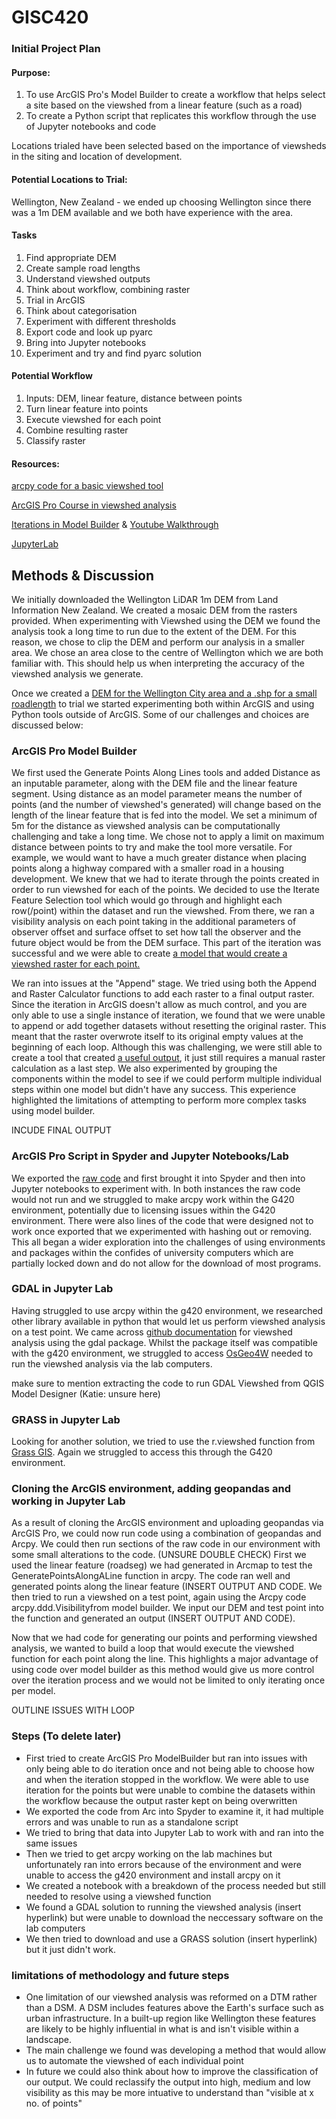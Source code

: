 # GISC420
### Initial Project Plan

#### Purpose: 
1) To use ArcGIS Pro's Model Builder to create a workflow that helps select a site based on the viewshed from a linear feature (such as a road)
2) To create a Python script that replicates this workflow through the use of Jupyter notebooks and code

Locations trialed have been selected based on the importance of viewsheds in the siting and location of development. 

#### Potential Locations to Trial: 
Wellington, New Zealand - we ended up choosing Wellington since there was a 1m DEM available and we both have experience with the area. 

#### Tasks
1) Find appropriate DEM
2) Create sample road lengths
3) Understand viewshed outputs
4) Think about workflow, combining raster
5) Trial in ArcGIS
6) Think about categorisation 
7) Experiment with different thresholds
8) Export code and look up pyarc 
9) Bring into Jupyter notebooks
10) Experiment and try and find pyarc solution

#### Potential Workflow
1) Inputs: DEM, linear feature, distance between points
2) Turn linear feature into points
3) Execute viewshed for each point
4) Combine resulting raster
5) Classify raster


#### Resources:
[arcpy code for a basic viewshed tool](https://pro.arcgis.com/en/pro-app/latest/tool-reference/spatial-analyst/viewshed.htm)

[ArcGIS Pro Course in viewshed analysis](https://www.esri.com/training/catalog/57d8718d8b3e1ff2376bf91c/performing-viewshed-analysis-in-arcgis-pro/)

[Iterations in Model Builder](https://pro.arcgis.com/en/pro-app/latest/tool-reference/modelbuilder-toolbox/examples-of-using-iterators-in-modelbuilder.htm) & [Youtube Walkthrough](https://www.youtube.com/watch?v=DoIkV2y0pEc)

[JupyterLab](https://www.youtube.com/watch?v=A5YyoCKxEOU&t=1s)


## Methods & Discussion
We initially downloaded the Wellington LiDAR 1m DEM from Land Information New Zealand. We created a mosaic DEM from the rasters provided. When experimenting with Viewshed using the DEM we found the analysis took a long time to run due to the extent of the DEM. For this reason, we chose to clip the DEM and perform our analysis in a smaller area. We chose an area close to the centre of Wellington which we are both familiar with. This should help us when interpreting the accuracy of the viewshed analysis we generate.    

Once we created a [DEM for the Wellington City area and a .shp for a small roadlength](https://github.com/rhiannonbar/GISC420/blob/fcf0f14e5222b6bf6185d1670432550e50b411bc/Final%20Project%20Initial%20Data.zip) to trial we started experimenting both within ArcGIS and using Python tools outside of ArcGIS. Some of our challenges and choices are discussed below:

### ArcGIS Pro Model Builder
We first used the Generate Points Along Lines tools and added Distance as an inputable parameter, along with the DEM file and the linear feature segment. Using distance as an model parameter means the number of points (and the number of viewshed's generated) will change based on the length of the linear feature that is fed into the model. We set a minimum of 5m for the distance as viewshed analysis can be computationally challenging and take a long time. We chose not to apply a limit on maximum distance between points to try and make the tool more versatile. For example, we would want to have a much greater distance when placing points along a highway compared with a smaller road in a housing development. We knew that we had to iterate through the points created in order to run viewshed for each of the points. We decided to use the Iterate Feature Selection tool which would go through and highlight each row(/point) within the dataset and run the viewshed. From there, we ran a visibility analysis on each point taking in the additional parameters of observer offset and surface offset to set how tall the observer and the future object would be from the DEM surface. This part of the iteration was successful and we were able to create [a model that would create a viewshed raster for each point.](https://github.com/rhiannonbar/GISC420/blob/fcf0f14e5222b6bf6185d1670432550e50b411bc/ArcGISModelGraphic.svg)

We ran into issues at the "Append" stage. We tried using both the Append and Raster Calculator functions to add each raster to a final output raster. Since the iteration in ArcGIS doesn't allow as much control, and you are only able to use a single instance of iteration, we found that we were unable to append or add together datasets without resetting the original raster. This meant that the raster overwrote itself to its original empty values at the beginning of each loop. Although this was challenging, we were still able to create a tool that created [a useful output](https://github.com/rhiannonbar/GISC420/blob/main/OutputExample.pdf), it just still requires a manual raster calculation as a last step. We also experimented by grouping the components within the model to see if we could perform multiple individual steps within one model but didn't have any success. This experience highlighted the limitations of attempting to perform more complex tasks using model builder.

INCUDE FINAL OUTPUT 

### ArcGIS Pro Script in Spyder and Jupyter Notebooks/Lab

We exported the [raw code](https://github.com/rhiannonbar/GISC420/blob/fcf0f14e5222b6bf6185d1670432550e50b411bc/ArcGIS_Raw_Python.ipynb) and first brought it into Spyder and then into Jupyter notebooks to experiment with. In both instances the raw code would not run and we struggled to make arcpy work within the G420 environment, potentially due to licensing issues within the G420 environment. There were also lines of the code that were designed not to work once exported that we experimented with hashing out or removing. This all began a wider exploration into the challenges of using environments and packages within the confides of university computers which are partially locked down and do not allow for the download of most programs. 

### GDAL in Jupyter Lab

Having struggled to use arcpy within the g420 environment, we researched other library available in python that would let us perform viewshed analysis on a test point. We came across [github documentation](https://github.com/jonnyhuck/Viewshed) for viewshed analysis using the gdal package. Whilst the package itself was compatible with the g420 environment, we struggled to access [OsGeo4W](https://trac.osgeo.org/osgeo4w) needed to run the viewshed analysis via the lab computers. 

make sure to mention extracting the code to run GDAL Viewshed from QGIS Model Designer (Katie: unsure here) 

### GRASS in Jupyter Lab

Looking for another solution, we tried to use the r.viewshed function from [Grass GIS](https://grass.osgeo.org/grass78/manuals/r.viewshed.html). Again we struggled to access this through the G420 environment. 

### Cloning the ArcGIS environment, adding geopandas and working in Jupyter Lab

As a result of cloning the ArcGIS environment and uploading geopandas via ArcGIS Pro, we could now run code using a combination of geopandas and Arcpy. We could then run sections of the raw code in our environment with some small alterations to the code. (UNSURE DOUBLE CHECK) First we used the linear feature (roadseg) we had generated in Arcmap to test the GeneratePointsAlongALine function in arcpy. The code ran well and generated points along the linear feature (INSERT OUTPUT AND CODE. We then tried to run a viewshed on a test point, again using the Arcpy code arcpy.ddd.Visibilityfrom model builder. We input our DEM and test point into the function and generated an output (INSERT OUTPUT AND CODE). 

Now that we had code for generating our points and performing viewshed analysis, we wanted to build a loop that would execute the viewshed function for each point along the line. This highlights a major advantage of using code over model builder as this method would give us more control over the iteration process and we would not be limited to only iterating once per model.

OUTLINE ISSUES WITH LOOP

### Steps (To delete later)
- First tried to create ArcGIS Pro ModelBuilder but ran into issues with only being able to do iteration once and not being able to choose how and when the iteration stopped in the workflow. We were able to use iteration for the points but were unable to combine the datasets within the workflow because the output raster kept on being overwritten
- We exported the code from Arc into Spyder to examine it, it had multiple errors and was unable to run as a standalone script
- We tried to bring that data into Jupyter Lab to work with and ran into the same issues
- Then we tried to get arcpy working on the lab machines but unfortunately ran into errors because of the environment and were unable to access the g420 environment and install arcpy on it
- We created a notebook with a breakdown of the process needed but still needed to resolve using a viewshed function
- We found a GDAL solution to running the viewshed analysis (insert hyperlink) but were unable to download the neccessary software on the lab computers
- We then tried to download and use a GRASS solution (insert hyperlink) but it just didn't work. 

### limitations of methodology and future steps 
- One limitation of our viewshed analysis was reformed on a DTM rather than a DSM. A DSM includes features above the Earth's surface such as urban infrastructure. In a built-up region like Wellington these features are likely to be highly influential in what is and isn't visible within a landscape.  
- The main challenge we found was developing a method that would allow us to automate the viewshed of each individual point 
- In future we could also think about how to improve the classification of our output. We could reclassify the output into high, medium and low visibility as this may be more intuative to understand than "visible at x no. of points" 
